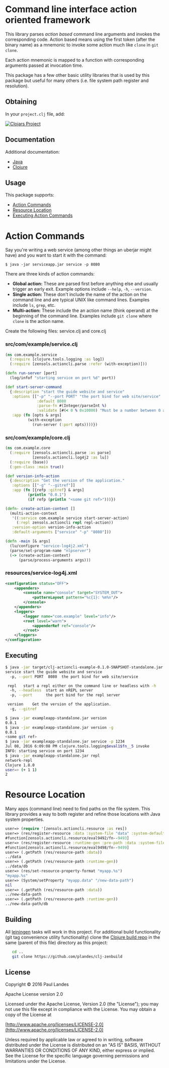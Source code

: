 Command line interface action oriented framework
================================================

This library parses *action based* command line arguments and invokes the
corresponding code.  Action based means using the first token (after the binary
name) as a mnemonic to invoke some action much like `clone` in `git clone`.

Each action mnemonic is mapped to a function with corresponding arguments
passed at invocation time.

This package has a few other basic utility libraries that is used by this
package but useful for many others (i.e. file system path register and
resolution).

Obtaining
---------
In your `project.clj` file, add:

[![Clojars Project](http://clojars.org/com.zensols.tools/actioncli/latest-version.svg)](http://clojars.org/com.zensols.tools/actioncli/)

Documentation
-------------
Additional documentation:
* [Java](https://plandes.github.io/clj-actioncli/apidocs/index.html)
* [Clojure](https://plandes.github.io/clj-actioncli/codox/index.html)

Usage
-----
This package supports:
* [Action Commands](#action-commands)
* [Resource Location](#resource-location)
* [Executing Action Commands](#executing)

# Action Commands
Say you're writing a web service (among other things an uberjar might have) and
you want to start it with the command:
```shell
$ java -jar serviceapp.jar service -p 8080
```

There are three kinds of action commands:

* **Global action:** These are parsed first before anything else and usually
  trigger an early exit.  Example options include `--help`, `-h`, `--version`.
* **Single action:** These don't include the name of the action on the command
  line and are typical UNIX like command lines.  Examples include `ls`, `grep`,
  etc.
* **Multi-action:** These include the an action name (think operand) at the
  beginning of the command line.  Examples include `git clone` where `clone` is
  the action name.


Create the following files: service.clj and core.clj
### src/com/example/service.clj
```clojure
(ns com.example.service
  (:require [clojure.tools.logging :as log])
  (:require [zensols.actioncli.parse :refer (with-exception)]))

(defn run-server [port]
  (log/infof "starting service on port %d" port))

(def start-server-command
  {:description "start the guide website and service" 
   :options [["-p" "--port PORT" "the port bind for web site/service"
              :default 8080
              :parse-fn #(Integer/parseInt %)
              :validate [#(< 0 % 0x10000) "Must be a number between 0 and 65536"]]]
   :app (fn [opts & args]
          (with-exception
            (run-server (:port opts))))})
```

### src/com/example/core.clj
```clojure
(ns com.example.core
  (:require [zensols.actioncli.parse :as parse]
            [zensols.actioncli.log4j2 :as lu])
  (:require (base))
  (:gen-class :main true))

(def version-info-action
  {:description "Get the version of the application."
   :options [["-g" "--gitref"]]
   :app (fn [{refp :gitref} & args]
          (println "0.0.1")
          (if refp (println "<some git ref>")))})

(defn- create-action-context []
  (multi-action-context
   '((:service com.example service start-server-action)
     (:repl zensols.actioncli repl repl-action))
   :version-option version-info-action
   :default-arguments ["service" "-p" "8080"]))

(defn -main [& args]
  (lu/configure "service-log4j2.xml")
  (parse/set-program-name "nlpserver")
  (-> (create-action-context)
      (parse/process-arguments args)))
```

### resources/service-log4j.xml
```xml
<configuration status="OFF">
    <appenders>
        <console name="console" target="SYSTEM_OUT">
            <patternLayout pattern="%c{1}: %m%n"/>
        </console>
    </appenders>
    <loggers>
        <logger name="com.example" level="info"/>
        <root level="warn">
            <appenderRef ref="console"/>
        </root>
    </loggers>
</configuration>
```
## Executing
```bash
$ java -jar target/clj-actioncli-example-0.1.0-SNAPSHOT-standalone.jar --help
service	start the guide website and service
  -p, --port PORT  8080  the port bind for web site/service

 repl	start a repl either on the command line or headless with -h
  -h, --headless  start an nREPL server
  -p, --port      the port bind for the repl server

 version	Get the version of the application.
  -g, --gitref

$ java -jar exampleapp-standalone.jar version
0.0.1
$ java -jar exampleapp-standalone.jar version -g
0.0.1
<some git ref>
$ java -jar exampleapp-standalone.jar service -p 1234
Jul 08, 2016 6:09:08 PM clojure.tools.logging$eval1$fn__5 invoke
INFO: starting service on port 1234
$ java -jar exampleapp-standalone.jar repl
network-repl
Clojure 1.8.0
user=> (+ 1 1)
2
```

# Resource Location
Many apps (command line) need to find paths on the file system.  This library
provides a way to both register and refine those locations with Java system
properties.

```clojure
user=> (require '[zensols.actioncli.resource :as res])
user=> (res/register-resource :data :system-file "data" :system-default "../data")
#function[zensols.actioncli.resource/eval9492/fn--9493]
user=> (res/register-resource :runtime-gen :pre-path :data :system-file "db")
#function[zensols.actioncli.resource/eval9498/fn--9499]
user=> (.getPath (res/resource-path :data))
../data
user=> (.getPath (res/resource-path :runtime-gen))
../data/db
user=> (res/set-resource-property-format "myapp.%s")
"myapp.%s"
user=> (System/setProperty "myapp.data" "/new-data-path")
nil
user=> (.getPath (res/resource-path :data))
../new-data-path
user=> (.getPath (res/resource-path :runtime-gen))
../new-data-path/db
```

Building
--------
All [leiningen](http://leiningen.org) tasks will work in this project.  For
additional build functionality (git tag convenience utility functionality)
clone the [Clojure build repo](https://github.com/plandes/clj-zenbuild) in the
same (parent of this file) directory as this project:
```bash
   cd ..
   git clone https://github.com/plandes/clj-zenbuild
```

License
--------
Copyright © 2016 Paul Landes

Apache License version 2.0

Licensed under the Apache License, Version 2.0 (the "License");
you may not use this file except in compliance with the License.
You may obtain a copy of the License at

[http://www.apache.org/licenses/LICENSE-2.0](http://www.apache.org/licenses/LICENSE-2.0)

Unless required by applicable law or agreed to in writing, software
distributed under the License is distributed on an "AS IS" BASIS,
WITHOUT WARRANTIES OR CONDITIONS OF ANY KIND, either express or implied.
See the License for the specific language governing permissions and
limitations under the License.
